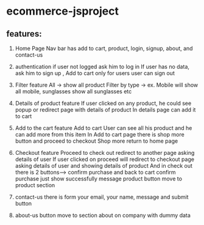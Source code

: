 # ecommerce-jsproject

features:
------------
1. Home Page 
Nav bar has add to cart, product, login, signup, about, and contact-us

2. authentication
if user not logged ask him to log in
If user has no data, ask him to sign up , Add to cart only for users
user can sign out

3. Filter feature
All -> show all product 
Filter by type -> ex. Mobile will show all mobile, sunglasses show all sunglasses etc

4. Details of product feature
If user clicked on any product, he could see popup or redirect page with details of product 
In details page can add it to cart

5. Add to the cart feature 
Add to cart User can see all his product and he can add more from this item 
In Add to cart page there is shop more button and proceed to checkout 
Shop more return to home page 

6. Checkout feature
Proceed to check out redirect to another page asking details of user
If user clicked on proceed will redirect to checkout page asking details of user and showing details of product
And in check out there is 2 buttons--> confirm purchase and back to cart
confirm purchase just show successfully message
product button move to product section

7. contact-us there is form your email, your name, message and submit button

8. about-us button move to section about on company with dummy data
